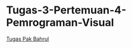 # Tugas-3-Pertemuan-4-Pemrograman-Visual
[Tugas Pak Bahrul](https://www.figma.com/design/f77yVE008ZePPF0q9Ms0Xc/Device-Mockups-Library--100--devices----Community-?node-id=4-216&t=PQK9Ku438h0CmtAi-1)
